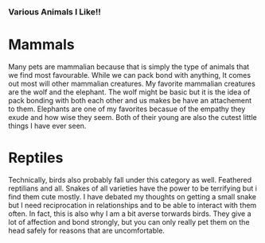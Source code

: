 ### Various Animals I Like!!
# Mammals
Many pets are mammalian because that is simply the type of animals that we find most favourable. While we can pack bond with anything, It comes out most will other mammalian creatures. My favorite mammalian creatures are the wolf and the elephant. The wolf might be basic but it is the idea of pack bonding with both each other and us makes be have an attachement to them. Elephants are one of my favorites becasue of the empathy they exude and how wise they seem. Both of their young are also the cutest little things I have ever seen.


# Reptiles
Technically, birds also probably fall under this category as well. Feathered reptilians and all. Snakes of all varieties have the power to be terrifying but i find them cute mostly. I have debated my thoughts on getting a small snake but I need reciprocation in relationships and to be able to interact with them often. In fact, this is also why I am a bit averse torwards birds. They give a lot of affection and bond strongly, but you can only really pet them on the head safely for reasons that are uncomfortable.
